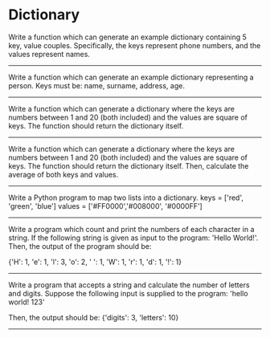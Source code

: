 # Dictionary

Write a function which can generate an example dictionary containing 5 key, value couples. Specifically, the keys represent phone numbers, and the values represent names.

---

Write a function which can generate an example dictionary representing a person. Keys must be: name, surname, address, age.

---

Write a function which can generate a dictionary where the keys are numbers between 1 and 20 (both included) and the values are square of keys. The function should return the dictionary itself.

---

Write a function which can generate a dictionary where the keys are numbers between 1 and 20 (both included) and the values are square of keys. The function should return the dictionary itself. Then, calculate the average of both keys and values.

---

Write a Python program to map two lists into a dictionary. keys = ['red', 'green', 'blue'] values = ['#FF0000','#008000', '#0000FF']

---

Write a program which count and print the numbers of each character in a string. If the following string is given as input to the program: 'Hello World!'. Then, the output of the program should be:

{'H': 1, 'e': 1, 'l': 3, 'o': 2, ' ': 1, 'W': 1, 'r': 1, 'd': 1, '!': 1}

---

Write a program that accepts a string and calculate the number of letters and digits. Suppose the following input is supplied to the program: 'hello world! 123'

Then, the output should be: {'digits': 3, 'letters': 10}

---

